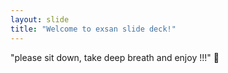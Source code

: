 ```yaml
---
layout: slide
title: "Welcome to exsan slide deck!"
---
```


"please sit down, take deep breath and enjoy !!!" :love_you_gesture: